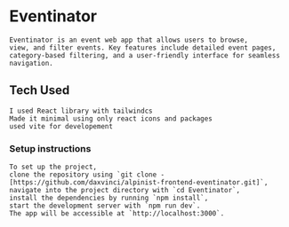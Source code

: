 # Eventinator
    Eventinator is an event web app that allows users to browse,
    view, and filter events. Key features include detailed event pages,
    category-based filtering, and a user-friendly interface for seamless navigation.

## Tech Used
    I used React library with tailwindcs
    Made it minimal using only react icons and packages
    used vite for developement

### Setup instructions
    To set up the project, 
    clone the repository using `git clone -[https://github.com/daxvinci/alpinist-frontend-eventinator.git]`,
    navigate into the project directory with `cd Eventinator`, 
    install the dependencies by running `npm install`,
    start the development server with `npm run dev`.
    The app will be accessible at `http://localhost:3000`.